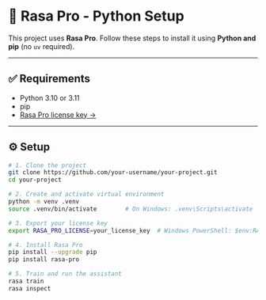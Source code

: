 # 🤖 Rasa Pro - Python Setup

This project uses **Rasa Pro**. Follow these steps to install it using **Python and pip** (no `uv` required).

---

## ✅ Requirements

- Python 3.10 or 3.11  
- pip  
- [Rasa Pro license key →](https://rasa.com/rasa-pro-developer-edition-license-key-request/)

---

## ⚙️ Setup

```bash
# 1. Clone the project
git clone https://github.com/your-username/your-project.git
cd your-project

# 2. Create and activate virtual environment
python -m venv .venv
source .venv/bin/activate        # On Windows: .venv\Scripts\activate

# 3. Export your license key
export RASA_PRO_LICENSE=your_license_key  # Windows PowerShell: $env:RASA_PRO_LICENSE="your_license_key"

# 4. Install Rasa Pro
pip install --upgrade pip
pip install rasa-pro

# 5. Train and run the assistant
rasa train
rasa inspect